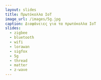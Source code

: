 ```yaml
---
layout: slides
title: Πρωτόκολλα IoT
image_url: /images/5g.jpg
caption: Διαφάνειες για τα πρωτόκολλα IoT
slides:
  - zigbee
  - bluetooth
  - wifi
  - lorawan
  - sigfox
  - 5g
  - thread
  - matter
  - z-wave
---
```


